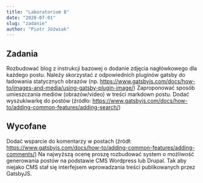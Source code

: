 ```yaml
---
title: "Laboratorium 8"
date: "2020-07-01"
slug: "zadanie"
author: "Piotr Jóźwiak"
---
```

## Zadania
Rozbudować blog z instrukcji bazowej o dodanie zdjęcia nagłówkowego dla każdego postu. Należy skorzystać z odpowiednich pluginów gatsby do ładowania statycznych obrazów (np. https://www.gatsbyjs.com/docs/how-to/images-and-media/using-gatsby-plugin-image/)
Zaproponować sposób umieszczania mediów (obrazów/video) w treści markdown postu.
Dodać wyszukiwarkę do postów (źródło: https://www.gatsbyjs.com/docs/how-to/adding-common-features/adding-search/)
## Wycofane
Dodać wsparcie do komentarzy w postach (źródł: https://www.gatsbyjs.com/docs/how-to/adding-common-features/adding-comments/)
Na najwyższą ocenę proszę rozbudować system o możliwość generowania postów na podstawie CMS Wordpress lub Drupal. Tak aby niejako CMS stał się interfejsem wprowadzania treści publikowanych przez GatsbyJS. 
